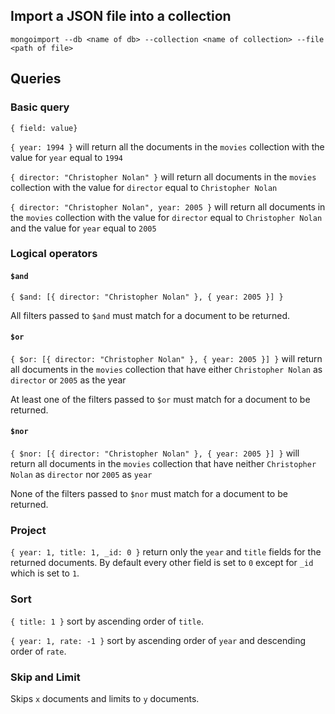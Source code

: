 ## Import a JSON file into a collection

`mongoimport --db <name of db> --collection <name of collection> --file <path of file>`

## Queries

### Basic query

`{ field: value}`

`{ year: 1994 }` will return all the documents in the `movies` collection with the value for `year` equal to `1994`

`{ director: "Christopher Nolan" }` will return all documents in the `movies` collection with the value for `director` equal to `Christopher Nolan`

`{ director: "Christopher Nolan", year: 2005 }` will return all documents in the `movies` collection with the value for `director` equal to `Christopher Nolan` and the value for `year` equal to `2005`

### Logical operators

#### `$and`

`{ $and: [{ director: "Christopher Nolan" }, { year: 2005 }] }`

All filters passed to `$and` must match for a document to be returned.

#### `$or`

`{ $or: [{ director: "Christopher Nolan" }, { year: 2005 }] }` will return all documents in the `movies` collection that have either `Christopher Nolan` as `director` or `2005` as the year

At least one of the filters passed to `$or` must match for a document to be returned.

#### `$nor`

`{ $nor: [{ director: "Christopher Nolan" }, { year: 2005 }] }` will return all documents in the `movies` collection that have neither `Christopher Nolan` as `director` nor `2005` as `year`

None of the filters passed to `$nor` must match for a document to be returned.

### Project

`{ year: 1, title: 1, _id: 0 }` return only the `year` and `title` fields for the returned documents. By default every other field is set to `0` except for `_id` which is set to `1`.

### Sort

`{ title: 1 }` sort by ascending order of `title`.

`{ year: 1, rate: -1 }` sort by ascending order of `year` and descending order of `rate`.

### Skip and Limit

Skips `x` documents and limits to `y` documents.
